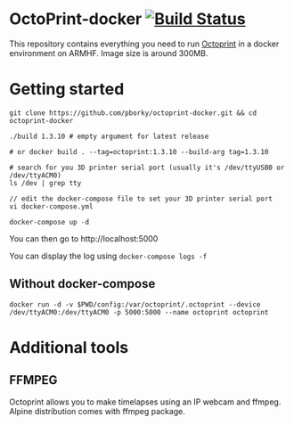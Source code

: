 # OctoPrint-docker [![Build Status](https://travis-ci.org/OctoPrint/docker.svg?branch=master)](https://travis-ci.org/OctoPrint/docker)

This repository contains everything you need to run [Octoprint](https://github.com/foosel/OctoPrint) in a docker environment on ARMHF.
Image size is around 300MB.

# Getting started

```
git clone https://github.com/pborky/octoprint-docker.git && cd octoprint-docker

./build 1.3.10 # empty argument for latest release 

# or docker build . --tag=octoprint:1.3.10 --build-arg tag=1.3.10

# search for you 3D printer serial port (usually it's /dev/ttyUSB0 or /dev/ttyACM0)
ls /dev | grep tty

// edit the docker-compose file to set your 3D printer serial port
vi docker-compose.yml

docker-compose up -d
```

You can then go to http://localhost:5000

You can display the log using `docker-compose logs -f`

## Without docker-compose
```
docker run -d -v $PWD/config:/var/octoprint/.octoprint --device /dev/ttyACM0:/dev/ttyACM0 -p 5000:5000 --name octoprint octoprint
```

# Additional tools

## FFMPEG

Octoprint allows you to make timelapses using an IP webcam and ffmpeg. Alpine distribution comes with ffmpeg package. 

